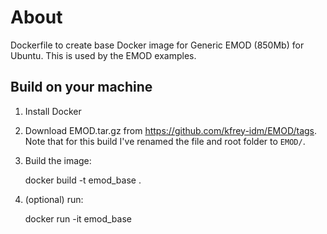 # About

Dockerfile to create base Docker image for Generic EMOD (850Mb) for Ubuntu. This is used by the EMOD examples.

## Build on your machine

1. Install Docker

2. Download EMOD.tar.gz from https://github.com/kfrey-idm/EMOD/tags.  Note that for this build I've renamed the file and root folder to `EMOD/`.  

3. Build the image:

    docker build -t emod_base .

4. (optional) run:

    docker run -it emod_base